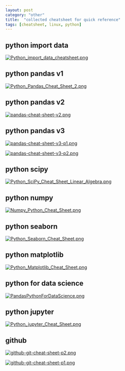```yaml
---
layout: post
category: "other"
title:  "collected cheatsheet for quick reference"
tags: [cheatsheet, linux, python]
---
```


## python import data

[![Python_import_data_cheatsheet.png](https://i.loli.net/2018/02/09/5a7d384329f1f.png)](https://i.loli.net/2018/02/09/5a7d384329f1f.png)

## python pandas v1

[![Python_Pandas_Cheat_Sheet_2.png](https://i.loli.net/2018/02/09/5a7d61113900e.png)](https://i.loli.net/2018/02/09/5a7d61113900e.png)

## python pandas v2

[![pandas-cheat-sheet-v2.png](https://i.loli.net/2018/02/09/5a7d62edf39ef.png)](https://i.loli.net/2018/02/09/5a7d62edf39ef.png)


## python pandas v3

[![pandas-cheat-sheet-v3-p1.png](https://i.loli.net/2018/02/09/5a7d635467064.png)](https://i.loli.net/2018/02/09/5a7d635467064.png)

[![pandas-cheat-sheet-v3-p2.png](https://i.loli.net/2018/02/09/5a7d63549dfd1.png)](https://i.loli.net/2018/02/09/5a7d63549dfd1.png)

## python scipy

[![Python_SciPy_Cheat_Sheet_Linear_Algebra.png](https://i.loli.net/2018/02/09/5a7d6434a1618.png)](https://i.loli.net/2018/02/09/5a7d6434a1618.png)


## python numpy

[![Numpy_Python_Cheat_Sheet.png](https://i.loli.net/2018/02/09/5a7d60e9c67e3.png)](https://i.loli.net/2018/02/09/5a7d60e9c67e3.png)


## python seaborn

[![Python_Seaborn_Cheat_Sheet.png](https://i.loli.net/2018/02/09/5a7d399f0ccc7.png)](https://i.loli.net/2018/02/09/5a7d399f0ccc7.png)

## python matplotlib

[![Python_Matplotlib_Cheat_Sheet.png](https://i.loli.net/2018/02/09/5a7d613f31797.png)](https://i.loli.net/2018/02/09/5a7d613f31797.png)

## python for data science

[![PandasPythonForDataScience.png](https://i.loli.net/2018/02/09/5a7d619571176.png)](https://i.loli.net/2018/02/09/5a7d619571176.png)

## python jupyter

[![Python_jupyter_Cheat_Sheet.png](https://i.loli.net/2018/02/09/5a7d6483a2038.png)](https://i.loli.net/2018/02/09/5a7d6483a2038.png)


## github

[![github-git-cheat-sheet-p2.png](https://i.loli.net/2018/02/09/5a7d6231d79ee.png)](https://i.loli.net/2018/02/09/5a7d6231d79ee.png)

[![github-git-cheat-sheet-p1.png](https://i.loli.net/2018/02/09/5a7d6231da2d7.png)](https://i.loli.net/2018/02/09/5a7d6231da2d7.png)

